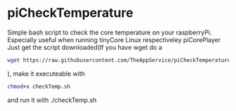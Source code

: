 # piCheckTemperature
Simple bash script to check the core temperature on your raspberryPi. Especially useful when running tinyCore Linux respectiveley piCorePlayer
Just get the script downloaded(If you have wget do a 
```bash
wget https://raw.githubusercontent.com/TheAppService/piCheckTemperature/master/checkTemp.sh
```
), make it executeable with
```bash
chmod+x checkTemp.sh
```
and run it with ./checkTemp.sh
